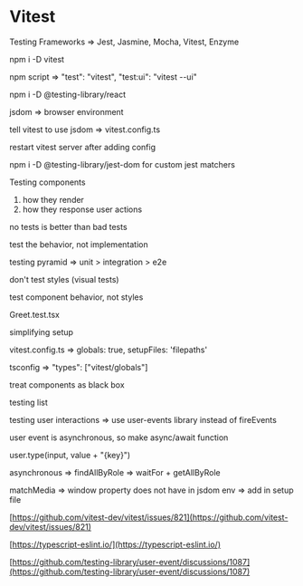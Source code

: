# Vitest

Testing Frameworks => Jest, Jasmine, Mocha, Vitest, Enzyme

npm i -D vitest

npm script => "test": "vitest", "test:ui": "vitest --ui"

npm i -D @testing-library/react

jsdom => browser environment

tell vitest to use jsdom => vitest.config.ts

restart vitest server after adding config

npm i -D @testing-library/jest-dom for custom jest matchers

Testing components

1. how they render
2. how they response user actions

no tests is better than bad tests

test the behavior, not implementation

testing pyramid => unit > integration > e2e

don't test styles (visual tests)

test component behavior, not styles

Greet.test.tsx

simplifying setup

vitest.config.ts => globals: true, setupFiles: 'filepaths'

tsconfig => "types": ["vitest/globals"]

treat components as black box

testing list

testing user interactions => use user-events library instead of fireEvents

user event is asynchronous, so make async/await function

user.type(input, value + "{key}")

asynchronous => findAllByRole => waitFor + getAllByRole

matchMedia => window property does not have in jsdom env => add in setup file

[https://github.com/vitest-dev/vitest/issues/821](https://github.com/vitest-dev/vitest/issues/821)

[https://typescript-eslint.io/](https://typescript-eslint.io/)

[https://github.com/testing-library/user-event/discussions/1087](https://github.com/testing-library/user-event/discussions/1087)
